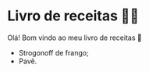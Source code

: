 # Livro de receitas :man_cook:

Olá! Bom vindo ao meu livro de receitas :wave:

- Strogonoff de frango;
- Pavê.
